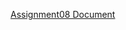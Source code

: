 [Assignment08 Document](https://github.com/rileyjace/IntroToProg-Python-Mod08/blob/master/Assignment08Doc.docx)
